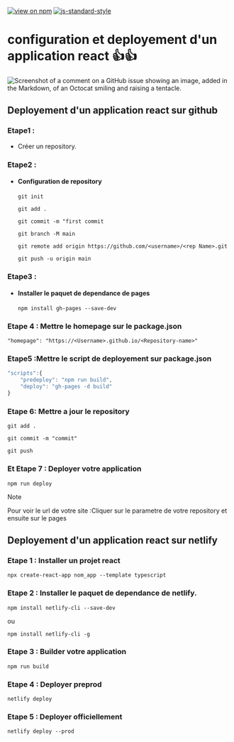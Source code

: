 [![view on npm](https://badgen.net/npm/v/command-line-args)](https://www.npmjs.org/package/command-line-args)
[![js-standard-style](https://img.shields.io/badge/code%20style-standard-brightgreen.svg)](#)

# configuration et deployement d'un application react :+1::+1:

![Screenshot of a comment on a GitHub issue showing an image, added in the Markdown, of an Octocat smiling and raising a tentacle.](https://myoctocat.com/assets/images/base-octocat.svg)

## Deployement d'un application react sur github

### Etape1 :

- Créer un repository.

### Etape2 :

- #### Configuration de repository

  ```
  git init
  ```

  ```
  git add .
  ```

  ```
  git commit -m "first commit
  ```

  ```
  git branch -M main
  ```

  ```
  git remote add origin https://github.com/<username>/<rep Name>.git
  ```

  ```
  git push -u origin main
  ```

### Etape3 :

- #### Installer le paquet de dependance de pages

  ```
  npm install gh-pages --save-dev
  ```

### Etape 4 : Mettre le homepage sur le package.json

```
"homepage": "https://<Username>.github.io/<Repository-name>"
```

### Etape5 :Mettre le script de deployement sur package.json

```js
"scripts":{
    "predeploy": "npm run build",
    "deploy": "gh-pages -d build"
}
```

### Etape 6: Mettre a jour le repository

```
git add .
```

```
git commit -m "commit"
```

```
git push
```

### Et Etape 7 : Deployer votre application

```
npm run deploy
```

> [!NOTE]
> Pour voir le url de votre site :Cliquer sur le parametre de votre repository et ensuite sur le pages

## Deployement d'un application react sur netlify

### Etape 1 : Installer un projet react

```
npx create-react-app nom_app --template typescript
```

### Etape 2 : Installer le paquet de dependance de netlify.

```
npm install netlify-cli --save-dev
```

ou

```
npm install netlify-cli -g
```

### Etape 3 : Builder votre application

```
npm run build
```

### Etape 4 : Deployer preprod

```
netlify deploy
```

### Etape 5 : Deployer officiellement

```
netlify deploy --prod
```
